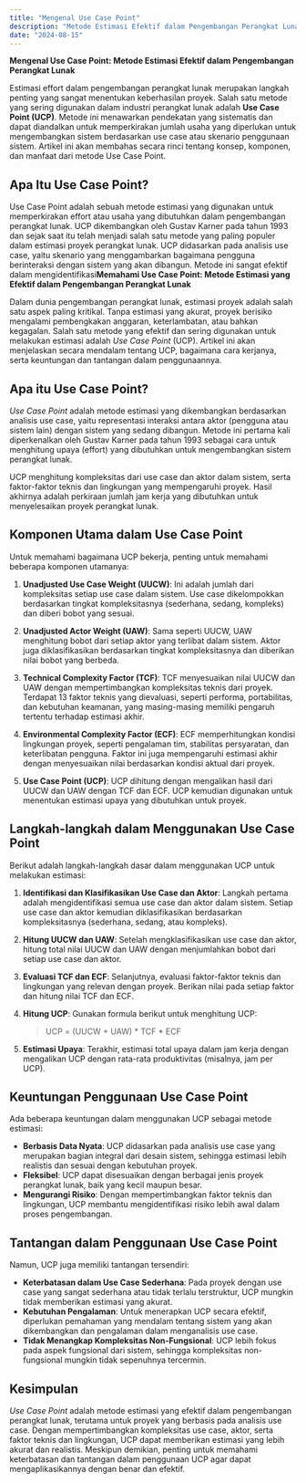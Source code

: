 ```yaml
---
title: "Mengenal Use Case Point"
description: "Metode Estimasi Efektif dalam Pengembangan Perangkat Lunak"
date: "2024-08-15"
---
```


**Mengenal Use Case Point: Metode Estimasi Efektif dalam Pengembangan Perangkat Lunak**

Estimasi effort dalam pengembangan perangkat lunak merupakan langkah penting yang sangat menentukan keberhasilan proyek. Salah satu metode yang sering digunakan dalam industri perangkat lunak adalah **Use Case Point (UCP)**. Metode ini menawarkan pendekatan yang sistematis dan dapat diandalkan untuk memperkirakan jumlah usaha yang diperlukan untuk mengembangkan sistem berdasarkan use case atau skenario penggunaan sistem. Artikel ini akan membahas secara rinci tentang konsep, komponen, dan manfaat dari metode Use Case Point.

## Apa Itu Use Case Point?

Use Case Point adalah sebuah metode estimasi yang digunakan untuk memperkirakan effort atau usaha yang dibutuhkan dalam pengembangan perangkat lunak. UCP dikembangkan oleh Gustav Karner pada tahun 1993 dan sejak saat itu telah menjadi salah satu metode yang paling populer dalam estimasi proyek perangkat lunak. UCP didasarkan pada analisis use case, yaitu skenario yang menggambarkan bagaimana pengguna berinteraksi dengan sistem yang akan dibangun. Metode ini sangat efektif dalam mengidentifikasi**Memahami Use Case Point: Metode Estimasi yang Efektif dalam Pengembangan Perangkat Lunak**

Dalam dunia pengembangan perangkat lunak, estimasi proyek adalah salah satu aspek paling kritikal. Tanpa estimasi yang akurat, proyek berisiko mengalami pembengkakan anggaran, keterlambatan, atau bahkan kegagalan. Salah satu metode yang efektif dan sering digunakan untuk melakukan estimasi adalah *Use Case Point* (UCP). Artikel ini akan menjelaskan secara mendalam tentang UCP, bagaimana cara kerjanya, serta keuntungan dan tantangan dalam penggunaannya.

## Apa itu Use Case Point?

*Use Case Point* adalah metode estimasi yang dikembangkan berdasarkan analisis use case, yaitu representasi interaksi antara aktor (pengguna atau sistem lain) dengan sistem yang sedang dibangun. Metode ini pertama kali diperkenalkan oleh Gustav Karner pada tahun 1993 sebagai cara untuk menghitung upaya (effort) yang dibutuhkan untuk mengembangkan sistem perangkat lunak.

UCP menghitung kompleksitas dari use case dan aktor dalam sistem, serta faktor-faktor teknis dan lingkungan yang mempengaruhi proyek. Hasil akhirnya adalah perkiraan jumlah jam kerja yang dibutuhkan untuk menyelesaikan proyek perangkat lunak.

## Komponen Utama dalam Use Case Point

Untuk memahami bagaimana UCP bekerja, penting untuk memahami beberapa komponen utamanya:

1. **Unadjusted Use Case Weight (UUCW)**: Ini adalah jumlah dari kompleksitas setiap use case dalam sistem. Use case dikelompokkan berdasarkan tingkat kompleksitasnya (sederhana, sedang, kompleks) dan diberi bobot yang sesuai.

2. **Unadjusted Actor Weight (UAW)**: Sama seperti UUCW, UAW menghitung bobot dari setiap aktor yang terlibat dalam sistem. Aktor juga diklasifikasikan berdasarkan tingkat kompleksitasnya dan diberikan nilai bobot yang berbeda.

3. **Technical Complexity Factor (TCF)**: TCF menyesuaikan nilai UUCW dan UAW dengan mempertimbangkan kompleksitas teknis dari proyek. Terdapat 13 faktor teknis yang dievaluasi, seperti performa, portabilitas, dan kebutuhan keamanan, yang masing-masing memiliki pengaruh tertentu terhadap estimasi akhir.

4. **Environmental Complexity Factor (ECF)**: ECF memperhitungkan kondisi lingkungan proyek, seperti pengalaman tim, stabilitas persyaratan, dan keterlibatan pengguna. Faktor ini juga mempengaruhi estimasi akhir dengan menyesuaikan nilai berdasarkan kondisi aktual dari proyek.

5. **Use Case Point (UCP)**: UCP dihitung dengan mengalikan hasil dari UUCW dan UAW dengan TCF dan ECF. UCP kemudian digunakan untuk menentukan estimasi upaya yang dibutuhkan untuk proyek.

## Langkah-langkah dalam Menggunakan Use Case Point

Berikut adalah langkah-langkah dasar dalam menggunakan UCP untuk melakukan estimasi:

1. **Identifikasi dan Klasifikasikan Use Case dan Aktor**: Langkah pertama adalah mengidentifikasi semua use case dan aktor dalam sistem. Setiap use case dan aktor kemudian diklasifikasikan berdasarkan kompleksitasnya (sederhana, sedang, atau kompleks).

2. **Hitung UUCW dan UAW**: Setelah mengklasifikasikan use case dan aktor, hitung total nilai UUCW dan UAW dengan menjumlahkan bobot dari setiap use case dan aktor.

3. **Evaluasi TCF dan ECF**: Selanjutnya, evaluasi faktor-faktor teknis dan lingkungan yang relevan dengan proyek. Berikan nilai pada setiap faktor dan hitung nilai TCF dan ECF.

4. **Hitung UCP**: Gunakan formula berikut untuk menghitung UCP:

   > UCP = (UUCW + UAW) * TCF * ECF

5. **Estimasi Upaya**: Terakhir, estimasi total upaya dalam jam kerja dengan mengalikan UCP dengan rata-rata produktivitas (misalnya, jam per UCP).

## Keuntungan Penggunaan Use Case Point

Ada beberapa keuntungan dalam menggunakan UCP sebagai metode estimasi:

- **Berbasis Data Nyata**: UCP didasarkan pada analisis use case yang merupakan bagian integral dari desain sistem, sehingga estimasi lebih realistis dan sesuai dengan kebutuhan proyek.
- **Fleksibel**: UCP dapat disesuaikan dengan berbagai jenis proyek perangkat lunak, baik yang kecil maupun besar.
- **Mengurangi Risiko**: Dengan mempertimbangkan faktor teknis dan lingkungan, UCP membantu mengidentifikasi risiko lebih awal dalam proses pengembangan.

## Tantangan dalam Penggunaan Use Case Point

Namun, UCP juga memiliki tantangan tersendiri:

- **Keterbatasan dalam Use Case Sederhana**: Pada proyek dengan use case yang sangat sederhana atau tidak terlalu terstruktur, UCP mungkin tidak memberikan estimasi yang akurat.
- **Kebutuhan Pengalaman**: Untuk menerapkan UCP secara efektif, diperlukan pemahaman yang mendalam tentang sistem yang akan dikembangkan dan pengalaman dalam menganalisis use case.
- **Tidak Menangkap Kompleksitas Non-Fungsional**: UCP lebih fokus pada aspek fungsional dari sistem, sehingga kompleksitas non-fungsional mungkin tidak sepenuhnya tercermin.

## Kesimpulan

*Use Case Point* adalah metode estimasi yang efektif dalam pengembangan perangkat lunak, terutama untuk proyek yang berbasis pada analisis use case. Dengan mempertimbangkan kompleksitas use case, aktor, serta faktor teknis dan lingkungan, UCP dapat memberikan estimasi yang lebih akurat dan realistis. Meskipun demikian, penting untuk memahami keterbatasan dan tantangan dalam penggunaan UCP agar dapat mengaplikasikannya dengan benar dan efektif.
